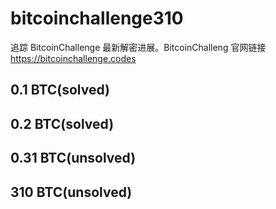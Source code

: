 # bitcoinchallenge310

追踪 BitcoinChallenge 最新解密进展。BitcoinChalleng 官网链接 https://bitcoinchallenge.codes

## 0.1 BTC(solved)

## 0.2 BTC(solved)

## 0.31 BTC(unsolved)

## 310 BTC(unsolved)
